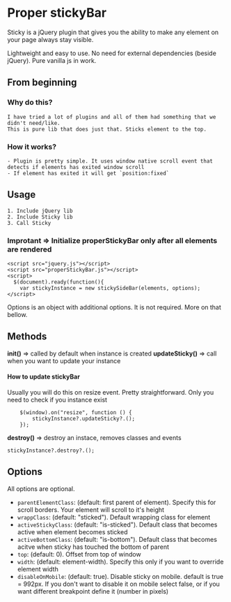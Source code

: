 # Proper stickyBar

Sticky is a jQuery plugin that gives you the ability to make any element on your page always stay visible.

Lightweight and easy to use. No need for external dependencies (beside jQuery). Pure vanilla js in work.

## From beginning

### Why do this?
    I have tried a lot of plugins and all of them had something that we didn't need/like.
    This is pure lib that does just that. Sticks element to the top.

### How it works? 
    - Plugin is pretty simple. It uses window native scroll event that detects if elements has exited window scroll
    - If element has exited it will get `position:fixed`

## Usage
    1. Include jQuery lib
    2. Include Sticky lib
    3. Call Sticky

### Improtant => Initialize properStickyBar only after all elements are rendered 

```
<script src="jquery.js"></script>
<script src="properStickyBar.js"></script>
<script>
  $(document).ready(function(){
    var stickyInstance = new stickySideBar(elements, options);
</script>
```

Options is an object with additional options. It is not required. More on that bellow. 

## Methods
**init()** => called by default when instance is created
**updateSticky()** => call when you want to update your instance

#### How to update stickyBar

Usually you will do this on resize event. Pretty straightforward. Only you need to check if you instance exist

```
    $(window).on("resize", function () {
        stickyInstance?.updateSticky?.();
    });
```

**destroy()** => destroy an instace, removes classes and events

`stickyInstance?.destroy?.();`

## Options

All options are optional.

- `parentElementClass`: (default: first parent of element). Specify this for scroll borders. Your element will scroll to it's height
- `wrappClass`: (default: "sticked"). Default wrapping class for element
- `activeStickyClass`: (default: "is-sticked"). Default class that becomes active when element becomes sticked
- `activeBottomClass`: (default: "is-bottom"). Default class that becomes acitve when sticky has touched the bottom of parent
- `top`: (default: 0). Offset from top of window
- `width`: (default: element-width). Specify this only if you want to override element width
- `disableOnMobile`: (default: true). Disable sticky on mobile. default is true = 992px. If you don't want to disable it on mobile select false, or if you want different breakpoint define it (number in pixels)
